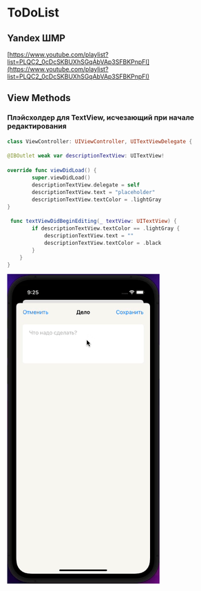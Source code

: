 #  ToDoList
## Yandex ШМР
[https://www.youtube.com/playlist?list=PLQC2_0cDcSKBUXhSGqAbVAp3SFBKPnpFI](https://www.youtube.com/playlist?list=PLQC2_0cDcSKBUXhSGqAbVAp3SFBKPnpFI)

## View Methods
### Плэйсхолдер для TextView, исчезающий при начале редактирования

```swift
class ViewController: UIViewController, UITextViewDelegate {

@IBOutlet weak var descriptionTextView: UITextView!

override func viewDidLoad() {
        super.viewDidLoad()
        descriptionTextView.delegate = self
        descriptionTextView.text = "placeholder"
        descriptionTextView.textColor = .lightGray
}
 
 func textViewDidBeginEditing(_ textView: UITextView) {
        if descriptionTextView.textColor == .lightGray {
            descriptionTextView.text = ""
            descriptionTextView.textColor = .black
        }
    }
}
```

![TextViewPlaceholder](/readmeFiles/TextViewPlaceholder.gif)
